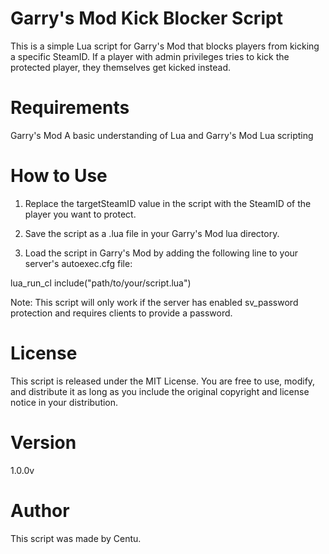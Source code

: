 # Garry's Mod Kick Blocker Script
This is a simple Lua script for Garry's Mod that blocks players from kicking a specific SteamID. If a player with admin privileges tries to kick the protected player, they themselves get kicked instead.

# Requirements

Garry's Mod
A basic understanding of Lua and Garry's Mod Lua scripting

# How to Use
1. Replace the targetSteamID value in the script with the SteamID of the player you want to protect.

2. Save the script as a .lua file in your Garry's Mod lua directory.

3. Load the script in Garry's Mod by adding the following line to your server's autoexec.cfg file:

lua_run_cl include("path/to/your/script.lua")

Note: This script will only work if the server has enabled sv_password protection and requires clients to provide a password.

# License

This script is released under the MIT License. You are free to use, modify, and distribute it as long as you include the original copyright and license notice in your distribution.

# Version

1.0.0v

# Author

This script was made by Centu.
